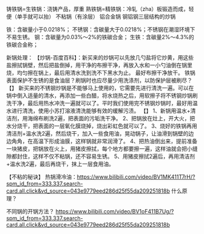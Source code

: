铸铁锅=生铁锅：浇铸产品，厚重
熟铁锅=精铁锅：冷轧（zha）板锻造而成，轻便（单手就可以抬）
不粘锅（有涂层）
铝合金锅
钢铝钢三层结构的炒锅


铁：含碳量小于0.0218%；
不锈钢：含碳量大于0.0218%；不锈钢在潮湿环境下不易生锈。
钢：含碳量为0.03%～2%的铁碳合金；
生铁：含碳量2%～4.3%的铁碳合金称；


新锅处理：
【炒锅-百度百科】：新买来的炒锅可以先放几勺盐将它炒黄，用这些盐擦拭锅壁，然后把盐倒掉，用干净的布擦干净，再放入水和一小勺油倒在锅里烧，均匀擦在锅上，最后用清水洗到洗不下黑水为止。 最好布擦干净放干。
铁锅表面保护不生锈的是食油层？刷锅时也应尽量少用洗涤剂，以防保护层被刷尽？
【】
新买来的不锈钢炒锅是不能够马上使用的，它需要先进行清洗一遍。可以在锅中倒入适量的清水，再添加一些白醋，将水烧热之后，用软擦子将不锈钢炒锅刷洗干净，最后用热水冲洗一遍就可以了。平时我们使用完不锈钢炒锅时，最好用温水进行清洗，使用小苏打溶液清洗能够有效的缓解污渍。
【】
1、新锅用温水+清洁剂，用海绵布刷洗2遍，把表面的污垢洗干净。
2、把锅放在灶上，开大火，把水分烧干，把表面的一层氧化膜烧掉，烧出彩虹色就可以了。
3、烧好的铁锅再用清洁剂+温水洗2遍，然后烧干，加入一些食用油，晃动锅子，让油滑到锅壁的边边角角，在高温下形成油膜，这样锅就非常润滑了。
4、把热油倒出来，提前准备一块猪皮，把锅放在火上，用猪皮擦拭，每个地方都要擦一遍，这样油就会把小缝隙都封住，这样不仅不粘锅，还不容易生锈。
5、用猪皮擦拭2遍后，再用清洁剂+温水洗2遍，最后再烧干，抹上一层食用油。


【不粘的秘诀】
热锅滑冷油：https://www.bilibili.com/video/BV1MK411T7rH/?spm_id_from=333.337.search-card.all.click&vd_source=043e9779eed286d25f55da209251818b
什么原理？

不同锅的开锅方法？
https://www.bilibili.com/video/BV1oF411B7Ug/?spm_id_from=333.337.search-card.all.click&vd_source=043e9779eed286d25f55da209251818b